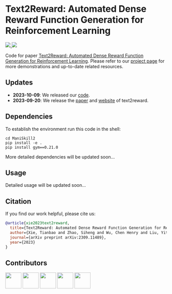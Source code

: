 # Text2Reward: Automated Dense Reward Function Generation for Reinforcement Learning

<p align="left">
    <a href="https://img.shields.io/badge/PRs-Welcome-red">
        <img src="https://img.shields.io/badge/PRs-Welcome-red">
    </a>
    <a href="https://img.shields.io/github/last-commit/xlang-ai/text2reward?color=green">
        <img src="https://img.shields.io/github/last-commit/xlang-ai/text2reward?color=green">
    </a>
    <br/>
</p>

Code for paper [Text2Reward: Automated Dense Reward Function Generation for Reinforcement Learning](https://arxiv.org/abs/2309.11489).
Please refer to our [project page](https://text-to-reward.github.io/) for more demonstrations and up-to-date related resources. 


## Updates
- **2023-10-09**: We released our [code](https://github.com/xlang-ai/text2reward).
- **2023-09-20**: We release the [paper](https://arxiv.org/abs/2309.11489) and [website](https://text-to-reward.github.io/) of text2reward.


## Dependencies
To establish the environment run this code in the shell:
```shell
cd ManiSkill2
pip install -e .
pip install gym==0.21.0
```
More detailed dependencies will be updated soon...

## Usage
Detailed usage will be updated soon...

## Citation

If you find our work helpful, please cite us:

```bibtex
@article{xie2023text2reward,
  title={Text2Reward: Automated Dense Reward Function Generation for Reinforcement Learning},
  author={Xie, Tianbao and Zhao, Siheng and Wu, Chen Henry and Liu, Yitao and Luo, Qian and Zhong, Victor and Yang, Yanchao and Yu, Tao},
  journal={arXiv preprint arXiv:2309.11489},
  year={2023}
}
```

## Contributors
<a href="https://github.com/Timothyxxx">  <img src="https://avatars.githubusercontent.com/u/47296835?v=4"  width="50" /></a>
<a href="https://github.com/Hilbert-Johnson">  <img src="https://avatars.githubusercontent.com/u/77528902?v=4"  width="50" /></a>
<a href="https://github.com/ChenWu98"><img src="https://avatars.githubusercontent.com/u/28187501?v=4"  width="50" /></a>
<a href="https://github.com/taogoddd">  <img src="https://avatars.githubusercontent.com/u/98326623?v=4"  width="50" /></a>
<a href="https://qianluo.netlify.app/"><img src="https://qianluo.netlify.app/author/qian-luo/avatar_hu5e5a95a93d56ec8418a5a4471effb4fb_2337021_270x270_fill_q75_lanczos_center.jpg"  width="50" /></a>
